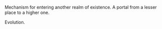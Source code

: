Mechanism for entering another realm of existence. A portal from a lesser place to a higher one.

Evolution.